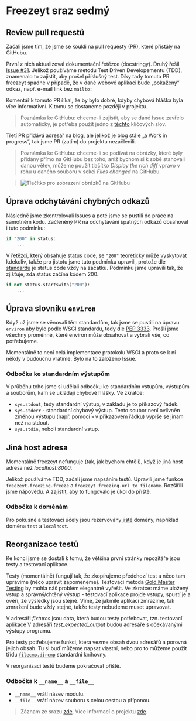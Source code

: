 # Freezeyt sraz sedmý


## Review pull requestů
Začali jsme tím, že jsme se koukli na pull requesty (PR),
které přistály na GitHubu.

První z nich aktualizoval dokumentační řetězce (docstringy).
Druhý řešil [Issue #31](https://github.com/encukou/freezeyt/issues/31).
Jelikož používáme metodu Test Driven Developementu (TDD),
znamenalo to zajistit, aby prošel příslušný test.
Díky tady tomuto PR freezeyt spadne v případě, že v dané webové aplikaci
bude „pokažený“ odkaz, např. e-mail link bez `mailto:`

Komentář k tomuto PR říkal, že by bylo dobré, kdyby chybová hláška
byla více informativní. K tomu se dostaneme později v projektu.

> Poznámka ke GitHubu: chceme-li zajistit, aby se dané Issue zavřelo
automaticky, je potřeba použít jedno
z [těchto](https://docs.github.com/en/github/managing-your-work-on-github/linking-a-pull-request-to-an-issue#linking-a-pull-request-to-an-issue-using-a-keyword)
klíčových slov.

Třetí PR přidává adresář na blog, ale jelikož je blog stále „a Work in progress“,
tak jsme PR (zatím) do projektu nezačlenili.

> Poznámka ke GitHubu: chceme-li se podívat na obrázky, které byly přidány přímo
na GitHubu bez toho, aniž bychom si k sobě stahovali danou větev, můžeme použít
tlačítko *Display the rich diff* vpravo v rohu u daného souboru v sekci *Files changed* na GitHubu.

> ![Tlačítko pro zobrazení obrázků na GitHubu](../static/images/rich_diff.png)


## Úprava odchytávání chybných odkazů
Následně jsme zkontrolovali Issues a poté jsme se pustili do práce na samotném kódu.
Začleněný PR na odchytávání špatných odkazů obsahoval i tuto podmínku:

```python
if "200" in status:
    ...
```
V řetězci, který obsahuje status code, se `"200"` teoreticky může vyskytovat kdekoliv,
takže pro jistotu jsme tuto podmínku upravili, protože dle [standardu](https://tools.ietf.org/html/rfc7231)
je status code vždy na začátku. Podmínku jsme upravili tak, že zjišťuje, zda status začíná kódem 200.

```python
if not status.startswith("200"):
    ...
```


## Úprava slovníku `environ`
Když už jsme se věnovali těm standardům, tak jsme se pustili na úpravu `environ`
aby bylo podle WSGI standardu, tedy dle [PEP 3333](https://www.python.org/dev/peps/pep-3333/#environ-variables).
Prošli jsme všechny proměnné, které environ může obsahovat a vybrali vše, co potřebujeme.

Momentálně to není celá implementace protokolu WSGI a proto se k ní někdy v budoucnu vrátíme.
Bylo na to založeno Issue.


### Odbočka ke standardním výstupům
V průběhu toho jsme si udělali odbočku ke standardním vstupům, výstupům a souborům,
kam se ukládají chybové hlášky. Ve zkratce:

* `sys.stdout`, tedy standardní výstup, v základu je to příkazový řádek.
* `sys.stderr` - standardní chybový výstup. Tento soubor není ovlivněn změnou výstupu
(např. pomocí `>` v příkazovém řádku) vypíše se jinam než na stdout.
* `sys.stdin`, neboli standardní vstup.


## Jiná host adresa
Momentálně freezeyt nefunguje (tak, jak bychom chtěli), když je jiná host adresa než *localhost:8000*.

Jelikož používáme TDD, začali jsme napsáním testů. Upravili jsme funkce
`freezeyt.freezing.freeze` a `freezeyt.freezing.url_to_filename`.
Rozšířili jsme nápovědu. A zajistit, aby to fungovalo je úkol do příště.

### Odbočka k doménám
Pro pokusné a testovací účely jsou rezervovány [jisté](https://tools.ietf.org/html/rfc2606)
domény, například doména `test` a `localhost`.


## Reorganizace testů
Ke konci jsme se dostali k tomu, že většina první stránky repozitáře jsou
testy a testovací aplikace.

Testy (momentálně) fungují tak, že zkopírujeme předchozí test a něco tam upravíme
(něco upravit zapomeneme).
Testovací metoda [Gold Master Testing](https://codeclimate.com/blog/gold-master-testing/)
by mohla náš problém elegantně vyřešit. Ve zkratce: máme uložený vstup
a správný/chtěný výstup - testovací aplikace projde vstupy, spustí je a ověří,
že výsledky jsou stejné.
Víme, že jakmile aplikaci zmrazíme, tak zmražení bude vždy stejné, takže testy
nebudeme muset upravovat.

V adresáři *fixtures* jsou data, která budou testy potřebovat,
tzn. testovací aplikace V adresáři *test_expected_output* budou adresáře
s očekávanými výstupy programu.

Pro testy potřebujeme funkci, která vezme obsah dvou adresářů a porovná jejich obsah.
Tu si buď můžeme napsat vlastní, nebo pro to můžeme použít třídu
[`filecmp.dircmp`](https://docs.python.org/3/library/filecmp.html#the-dircmp-class)
standardní knihovny.

V reorganizaci testů budeme pokračovat příště.

### Odbočka k `__name__` a `__file__`
* `__name__` vrátí název modulu.
* `__file__` vrátí název souboru s celou cestou a příponou.

> Záznam ze srazu [zde](https://youtu.be/DzpNvEarVAE).
Více informací o projektu [zde](https://tinyurl.com/freezeyt).
